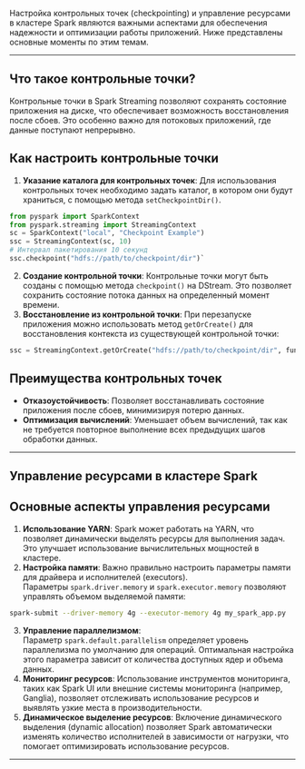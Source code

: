 
Настройка контрольных точек (checkpointing) и управление ресурсами в кластере Spark являются важными аспектами для обеспечения надежности и оптимизации работы приложений. Ниже представлены основные моменты по этим темам.

---
## Что такое контрольные точки?

Контрольные точки в Spark Streaming позволяют сохранять состояние приложения на диске, что обеспечивает возможность восстановления после сбоев. Это особенно важно для потоковых приложений, где данные поступают непрерывно.

## Как настроить контрольные точки

1. **Указание каталога для контрольных точек**: Для использования контрольных точек необходимо задать каталог, в котором они будут храниться, с помощью метода `setCheckpointDir()`.
```python
from pyspark import SparkContext 
from pyspark.streaming import StreamingContext 
sc = SparkContext("local", "Checkpoint Example") 
ssc = StreamingContext(sc, 10)  
# Интервал пакетирования 10 секунд 
ssc.checkpoint("hdfs://path/to/checkpoint/dir")`
```
2. **Создание контрольной точки**: Контрольные точки могут быть созданы с помощью метода `checkpoint()` на DStream. Это позволяет сохранить состояние потока данных на определенный момент времени.
3. **Восстановление из контрольной точки**: При перезапуске приложения можно использовать метод `getOrCreate()` для восстановления контекста из существующей контрольной точки:
```python
ssc = StreamingContext.getOrCreate("hdfs://path/to/checkpoint/dir", functionToCreateContext)
```
## Преимущества контрольных точек

- **Отказоустойчивость**: Позволяет восстанавливать состояние приложения после сбоев, минимизируя потерю данных.
- **Оптимизация вычислений**: Уменьшает объем вычислений, так как не требуется повторное выполнение всех предыдущих шагов обработки данных.
---
## Управление ресурсами в кластере Spark

## Основные аспекты управления ресурсами

1. **Использование YARN**: Spark может работать на YARN, что позволяет динамически выделять ресурсы для выполнения задач. Это улучшает использование вычислительных мощностей в кластере.
2. **Настройка памяти**: Важно правильно настроить параметры памяти для драйвера и исполнителей (executors). Параметры `spark.driver.memory` и `spark.executor.memory` позволяют управлять объемом выделяемой памяти:
```bash
spark-submit --driver-memory 4g --executor-memory 4g my_spark_app.py
```
3. **Управление параллелизмом**: Параметр `spark.default.parallelism` определяет уровень параллелизма по умолчанию для операций. Оптимальная настройка этого параметра зависит от количества доступных ядер и объема данных.
4. **Мониторинг ресурсов**: Использование инструментов мониторинга, таких как Spark UI или внешние системы мониторинга (например, Ganglia), позволяет отслеживать использование ресурсов и выявлять узкие места в производительности.
5. **Динамическое выделение ресурсов**: Включение динамического выделения (dynamic allocation) позволяет Spark автоматически изменять количество исполнителей в зависимости от нагрузки, что помогает оптимизировать использование ресурсов.
---

